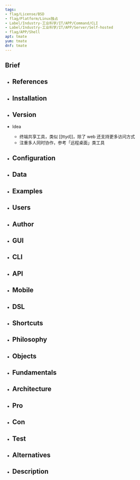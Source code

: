 ```yaml
---
tags:
- flag/License/BSD
- flag/Platform/Linux独占
- Label/Industry-工业科学/IT/APP/Command/CLI
- Label/Industry-工业科学/IT/APP/Server/Self-hosted
- flag/APP/Shell
apt: tmate
yum: tmate
dnf: tmate
---
```


## Brief

- References
    - 

- Installation
    - 

- Version
    - 

- Idea
    - 终端共享工具，类似 [[ttyd]]，除了 web 还支持更多访问方式
    - 注重多人同时协作，参考「远程桌面」类工具

- Configuration
    - 

- Data
    - 

- Examples
    - 

- Users
    - 

- Author
    - 

- GUI
    - 

- CLI
    - 

- API
    - 

- Mobile
    - 

- DSL
    - 

- Shortcuts
    - 

- Philosophy
    - 

- Objects
    - 

- Fundamentals
    - 

- Architecture
    - 

- Pro
    - 

- Con
    - 

- Test
    - 

- Alternatives
    - 

- Description
    - 
